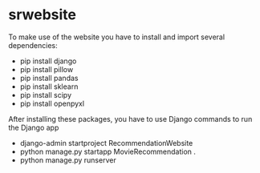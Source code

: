 # srwebsite

To make use of the website you have to install and import several dependencies:

- pip install django 
- pip install pillow
- pip install pandas
- pip install sklearn
- pip install scipy
- pip install openpyxl

After installing these packages, you have to use Django commands to run the Django app

- django-admin startproject RecommendationWebsite
- python manage.py startapp MovieRecommendation .
- python manage.py runserver
